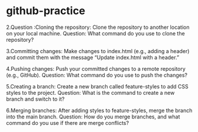# github-practice

2.Question :Cloning the repository: Clone the repository to another location on your local machine.
Question: What command do you use to clone the repository?

3.Committing changes: Make changes to index.html (e.g., adding a header) and commit them with the message “Update index.html with a header.”

4.Pushing changes: Push your committed changes to a remote repository (e.g., GitHub).
Question: What command do you use to push the changes?

5.Creating a branch: Create a new branch called feature-styles to add CSS styles to the project.
Question: What is the command to create a new branch and switch to it?

6.Merging branches: After adding styles to feature-styles, merge the branch into the main branch.
Question: How do you merge branches, and what command do you use if there are merge conflicts?